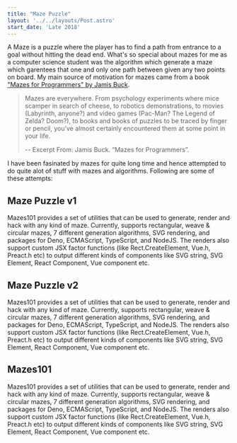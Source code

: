 ```yaml
---
title: "Maze Puzzle"
layout: '../../layouts/Post.astro'
start_date: 'Late 2018'
---
```


A Maze is a puzzle where the player has to find a path from entrance to a goal without hitting the dead end.
What's so special about mazes for me as a computer science student was the algorithm which generate a
maze which garentees that one and only one path between given any two points on board.
My main source of motivation for mazes came from a book ["Mazes for Programmers" by Jamis Buck](https://pragprog.com/titles/jbmaze/mazes-for-programmers/).

> Mazes are everywhere. From psychology experiments where mice scamper in search of cheese, to robotics demonstrations, to movies (Labyrinth, anyone?) and video games (Pac-Man? The Legend of Zelda? Doom?), to books and books of puzzles to be traced by finger or pencil, you’ve almost certainly encountered them at some point in your life.
> 
> -- Excerpt From: Jamis Buck. “Mazes for Programmers”.

I have been fasinated by mazes for quite long time and hence attempted to do quite alot of stuff with mazes
and algorithms. Following are some of these attempts:

## Maze Puzzle v1

Mazes101 provides a set of utilities that can be used to generate, render and hack with any kind of maze. Currently, supports rectangular, weave & circular mazes, 7 different generation algorithms, SVG rendering, and packages for Deno, ECMAScript, TypeScript, and NodeJS. The renders also support custom JSX factor functions (like Rect.CreateElement, Vue.h, Preact.h etc) to output different kinds of components like SVG string, SVG Element, React Component, Vue component etc.


## Maze Puzzle v2

Mazes101 provides a set of utilities that can be used to generate, render and hack with any kind of maze. Currently, supports rectangular, weave & circular mazes, 7 different generation algorithms, SVG rendering, and packages for Deno, ECMAScript, TypeScript, and NodeJS. The renders also support custom JSX factor functions (like Rect.CreateElement, Vue.h, Preact.h etc) to output different kinds of components like SVG string, SVG Element, React Component, Vue component etc.

## Mazes101

Mazes101 provides a set of utilities that can be used to generate, render and hack with any kind of maze. Currently, supports rectangular, weave & circular mazes, 7 different generation algorithms, SVG rendering, and packages for Deno, ECMAScript, TypeScript, and NodeJS. The renders also support custom JSX factor functions (like Rect.CreateElement, Vue.h, Preact.h etc) to output different kinds of components like SVG string, SVG Element, React Component, Vue component etc.
